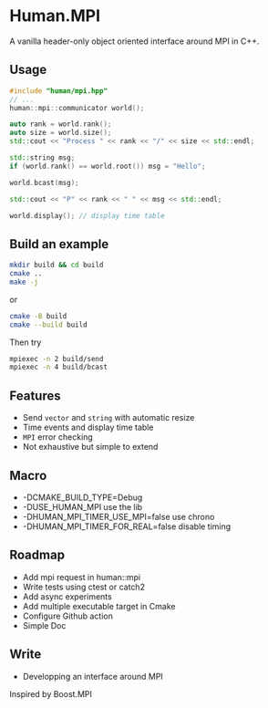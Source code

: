 # Human.MPI

A vanilla header-only object oriented interface around MPI in C++.

## Usage

```c++
#include "human/mpi.hpp"
// ...
human::mpi::communicator world();

auto rank = world.rank();
auto size = world.size();
std::cout << "Process " << rank << "/" << size << std::endl;

std::string msg;
if (world.rank() == world.root()) msg = "Hello";

world.bcast(msg);

std::cout << "P" << rank << " " << msg << std::endl;

world.display(); // display time table
```

## Build an example

```bash
mkdir build && cd build
cmake ..
make -j
```

or

```bash
cmake -B build
cmake --build build
```

Then try

```bash
mpiexec -n 2 build/send
mpiexec -n 4 build/bcast
```

## Features

- Send `vector` and `string` with automatic resize
- Time events and display time table
- `MPI` error checking
- Not exhaustive but simple to extend

## Macro

- -DCMAKE_BUILD_TYPE=Debug
- -DUSE_HUMAN_MPI use the lib
- -DHUMAN_MPI_TIMER_USE_MPI=false use chrono
- -DHUMAN_MPI_TIMER_FOR_REAL=false disable timing

## Roadmap

- Add mpi request in human::mpi
- Write tests using ctest or catch2
- Add async experiments
- Add multiple executable target in Cmake
- Configure Github action
- Simple Doc

## Write

- Developping an interface around MPI

Inspired by Boost.MPI

